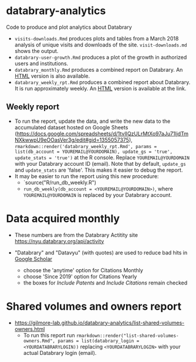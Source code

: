# databrary-analytics
Code to produce and plot analytics about Databrary

- `visits-downloads.Rmd` produces plots and tables from a March 2018 analysis of unique visits and downloads of the site. `visit-downloads.md` shows the output.
- `databrary-user-growth.Rmd` produces a plot of the growth in authorized users and institutions.
- `databrary_monthly.Rmd` produces a combined report on Databrary. An [HTML](https://gilmore-lab.github.io/databrary-analytics/databrary_monthly.html) version is also available.
- `databrary_weekly_rpt.Rmd` produces a combined report about Databrary. It is run approximately weekly. An [HTML](https://gilmore-lab.github.io/databrary-analytics/databrary_weekly_rpt.html) version is available at the link.

## Weekly report

- To run the report, update the data, and write the new data to the accumulated dataset hosted on Google Sheets (https://docs.google.com/spreadsheets/d/1tvlIQzULrMtXo97aJu71ljdTmNXkwwpU9eOOasVer3g/edit#gid=1355057375), `rmarkdown::render('databrary_weekly_rpt.Rmd', params = list(db_account = YOUREMAIL@YOURDOMAIN), update_gs = 'true', update_stats = 'true')` at the R console. Replace `YOUREMAIL@YOURDOMAIN` with your Databrary account ID (email). Note that by default, `update_gs` and `update_stats` are 'false'. This makes it easier to debug the report.
- It may be easier to run the report using this new procedure:
    - `source("R/run_db_weekly.R")
    - `run_db_weekly(db_account = <YOUREMAIL@YOURDOMAIN>)`, where `YOUREMAIL@YOURDOMAIN` is replaced by your Databrary account.

# Data acquired monthly

- These numbers are from the Databrary Actitity site https://nyu.databrary.org/api/activity

- "Databrary" and "Datavyu" (with quotes) are used to reduce bad hits in [Google Scholar](https://scholar.google.com)     
    - choose the 'anytime' option for Citations Monthly
    - choose 'Since 2019' option for Citations Yearly
    - the boxes for *Include Patents* and *Include Citations* remain checked

# Shared volumes and owners report

- <https://gilmore-lab.github.io/databrary-analytics/list-shared-volumes-owners.html>
    - To run this report run `rmarkdown::render("list-shared-volumes-owners.Rmd", params = list(databrary_login = <YOURDATABRARYLOGIN))` replacing `<YOURDATABRARYLOGIN>` with your actual Databrary login (email).